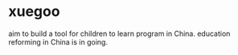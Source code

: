 # xuegoo
aim to build a tool for children to learn program in China.
education reforming in China is in going.
